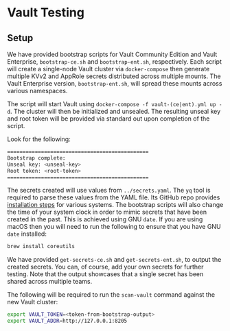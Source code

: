 # Vault Testing

## Setup
 We have provided bootstrap scripts for Vault Community Edition and Vault Enterprise, `bootstrap-ce.sh` and `bootstrap-ent.sh`,
respectively. Each script will create a single-node Vault cluster via `docker-compose` then generate multiple KVv2 and
AppRole secrets distributed across multiple mounts. The Vault Enterprise version, `bootstrap-ent.sh`, will spread these
mounts across various namespaces.

The script will start Vault using  `docker-compose -f vault-(ce|ent).yml up -d`. The cluster will then be initialized and
unsealed. The resulting unseal key and root token will be provided via standard out upon completion of the script.

Look for the following:

```bash
==============================================
Bootstrap complete:
Unseal key: <unseal-key>
Root token: <root-token>
==============================================
```

The secrets created will use values from `../secrets.yaml`. The `yq` tool is required to parse these values from
the YAML file. Its GitHub repo provides [installation steps](https://github.com/mikefarah/yq#install) for various systems.
The bootstrap scripts will also change the time of your system clock in order to mimic secrets that have been created in
the past. This is achieved using GNU `date`. If you are using macOS then you will need to run the following to ensure
that you have GNU `date` installed:

```bash
brew install coreutils
```

We have provided `get-secrets-ce.sh` and `get-secrets-ent.sh`, to output the created secrets. You can, of course, add
your own secrets for further testing. Note that the output showcases that a single secret has been shared across multiple teams.

The following will be required to run the `scan-vault` command against the new Vault cluster:

```bash
export VAULT_TOKEN=<token-from-bootstrap-output>
export VAULT_ADDR=http://127.0.0.1:8205
```
